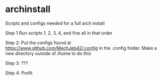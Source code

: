 # archinstall
Scripts and configs needed for a full arch install

Step 1
Run scripts 1, 2, 3, 4, and five all in that order
 
Step 2: Put the configs found at https://www.github.com/MechJeb42/.config in the .config folder. Make a new directory outside of /home to do this

Step 3: ???

Step 4: Profit
